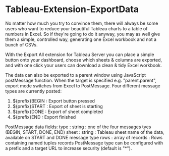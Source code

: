 # Tableau-Extension-ExportData

No matter how much you try to convince them, there will always be some users who want to reduce your beautiful Tableau charts to a table of numbers in Excel. So if they're going to do it anyway, you may as well give them a simple, controlled way, generating one Excel workbook and not a bunch of CSVs.

With the Export All extension for Tableau Server you can place a simple button onto your dashboard, choose which sheets & columns are exported, and with one click your users can download a clean & tidy Excel workbook.

The data can also be exported to a parent window using JavaScript postMessage function.
When the target is specified e.g. "parent.parent", export mode switches from Excel to PostMessage.
Four different message types are currently posted:
1. ${prefix}BEGIN   : Export button pressed
2. ${prefix}START   : Export of sheet is starting
3. ${prefix}DONE    : Export of sheet completed
4. ${prefix}END     : Export finished

PostMessage data fields:
type    : string            : one of the four messages tyes (BEGIN, START, DONE, END)
sheet   : string            : Tableau sheet name of the data, available on START and DONE message type
rows    : array of records  : Rows containing named tuples records
PostMessage type can be configured with a prefix and a target URL to increase security (default is "*").
